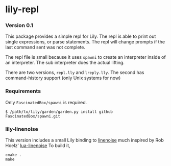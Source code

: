# lily-repl

### Version 0.1

This package provides a simple repl for Lily. The repl is able to print out
single expressions, or parse statements. The repl will change prompts if the
last command sent was not complete.

The repl file is small because it uses `spawni` to create an interpreter inside
of an interpreter. The sub interpreter does the actual lifting.

There are two versions, `repl.lly` and `lreply.lly`. The second has command-history
support (only Unix systems for now)

### Requirements

Only `FascinatedBox/spawni` is required.

```
$ /path/to/lily/garden/garden.py install github FascinatedBox/spawni.git
```

### lily-linenoise

This version includes a small Lily binding to [linenoise](https://github.com/antirez/linenoise)
much inspired by Rob Hoelz' [lua-linenoise](https://github.com/hoelzro/lua-linenoise)
To build it,

```
cmake .
make
```


